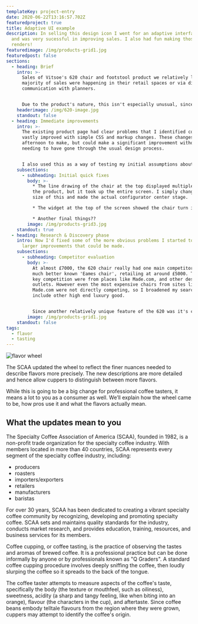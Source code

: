 ```yaml
---
templateKey: project-entry
date: 2020-06-22T13:16:57.702Z
featuredproject: true
title: Adaptive UI example
description: In selling this design icon I went for an adaptive interface design
  and was very sucessful in improving sales. I also had fun making those lovely
  renders!
featuredimage: /img/products-grid1.jpg
featuredpost: false
sections:
  - heading: Brief
    intro: >-
      Sales of Vitsoe's 620 chair and footstool product we relatively low. The
      majority of sales were happening in their retail spaces or via direct
      communication with planners.


      Due to the product's nature, this isn't especially unusual, since most people would want to sit in one before purchase. However, since Vitsoe only operated 4 physical shops worldwide, improving online sales was important. 
    headerimage: /img/620-image.jpg
    standout: false
  - heading: Immediate improvements
    intro: >-
      The existing product page had clear problems that I identified could be
      vastly improved with simple CSS and markup changes. These changes took an
      afternoon to make, but could make a significant improvement without
      needing to have gone through the usual design process. 


      I also used this as a way of testing my initial assumptions about why the product page was performing poorly, and feed any findings into my design process.
    subsections:
      - subheading: Initial quick fixes
        body: >-
          * The line drawing of the chair at the top displayed multiple sides of
          the product, but it took up the entire screen. I simply changed the
          size of this and made the actual configurator center stage.

          * The widget at the top of the screen showed the chair turn into a sofa, however this was a complete duplication of the configurator towards the end, minus the button overlays. Since it was still just a line drawing, it wasn't providing the customer any more information, so it was removed entirely. 

          * Another final things??
        image: /img/products-grid3.jpg
    standout: true
  - heading: Research & Discovery phase
    intro: Now I'd fixed some of the more obvious problems I started to look at
      larger improvements that could be made.
    subsections:
      - subheading: Competitor evaluation
        body: >-
          At almost £7000, the 620 chair really had one main competitor, the
          much better known 'Eames chair', retailing at around £5000. The other
          key competition were from places like Made.com, and other designer
          outlets. However even the most expensive chairs from sites like
          Made.com were not directly competing, so I broadened my search to
          include other high end luxury good. 


          Since another relatively unique feature of the 620 was it's customisation options, I found the luxury car market to be good case studies to look to.
        image: /img/products-grid1.jpg
    standout: false
tags:
  - flavor
  - tasting
---
```

![flavor wheel](/img/flavor_wheel.jpg)

The SCAA updated the wheel to reflect the finer nuances needed to describe flavors more precisely. The new descriptions are more detailed and hence allow cuppers to distinguish between more flavors.

While this is going to be a big change for professional coffee tasters, it means a lot to you as a consumer as well. We’ll explain how the wheel came to be, how pros use it and what the flavors actually mean.

## What the updates mean to you

The Specialty Coffee Association of America (SCAA), founded in 1982, is a non-profit trade organization for the specialty coffee industry. With members located in more than 40 countries, SCAA represents every segment of the specialty coffee industry, including:

* producers
* roasters
* importers/exporters
* retailers
* manufacturers
* baristas

For over 30 years, SCAA has been dedicated to creating a vibrant specialty coffee community by recognizing, developing and promoting specialty coffee. SCAA sets and maintains quality standards for the industry, conducts market research, and provides education, training, resources, and business services for its members.

Coffee cupping, or coffee tasting, is the practice of observing the tastes and aromas of brewed coffee. It is a professional practice but can be done informally by anyone or by professionals known as "Q Graders". A standard coffee cupping procedure involves deeply sniffing the coffee, then loudly slurping the coffee so it spreads to the back of the tongue.

The coffee taster attempts to measure aspects of the coffee's taste, specifically the body (the texture or mouthfeel, such as oiliness), sweetness, acidity (a sharp and tangy feeling, like when biting into an orange), flavour (the characters in the cup), and aftertaste. Since coffee beans embody telltale flavours from the region where they were grown, cuppers may attempt to identify the coffee's origin.
